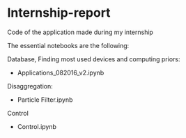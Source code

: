 # Internship-report
Code of the application made during my internship

The essential notebooks are the following:

Database, Finding most used devices and computing priors:
- Applications_082016_v2.ipynb

Disaggregation:
- Particle Filter.ipynb

Control
- Control.ipynb
